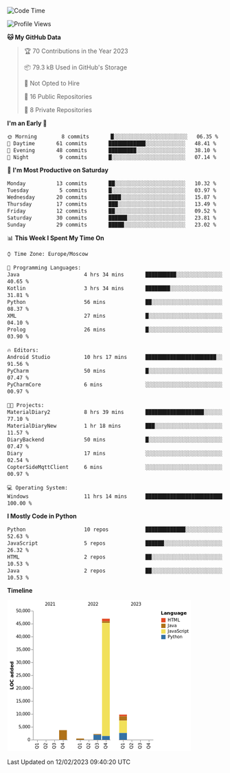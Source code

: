 <!--START_SECTION:waka-->
![Code Time](http://img.shields.io/badge/Code%20Time-25%20hrs%2030%20mins-blue)

![Profile Views](http://img.shields.io/badge/Profile%20Views-3-blue)

**🐱 My GitHub Data** 

> 🏆 70 Contributions in the Year 2023
 > 
> 📦 79.3 kB Used in GitHub's Storage 
 > 
> 🚫 Not Opted to Hire
 > 
> 📜 16 Public Repositories 
 > 
> 🔑 8 Private Repositories  
 > 
**I'm an Early 🐤** 

```text
🌞 Morning        8 commits       █░░░░░░░░░░░░░░░░░░░░░░░░   06.35 % 
🌆 Daytime       61 commits       ████████████░░░░░░░░░░░░░   48.41 % 
🌃 Evening       48 commits       █████████░░░░░░░░░░░░░░░░   38.10 % 
🌙 Night          9 commits       █░░░░░░░░░░░░░░░░░░░░░░░░   07.14 % 

```
📅 **I'm Most Productive on Saturday** 

```text
Monday          13 commits       ██░░░░░░░░░░░░░░░░░░░░░░░   10.32 % 
Tuesday          5 commits       █░░░░░░░░░░░░░░░░░░░░░░░░   03.97 % 
Wednesday       20 commits       ████░░░░░░░░░░░░░░░░░░░░░   15.87 % 
Thursday        17 commits       ███░░░░░░░░░░░░░░░░░░░░░░   13.49 % 
Friday          12 commits       ██░░░░░░░░░░░░░░░░░░░░░░░   09.52 % 
Saturday        30 commits       ██████░░░░░░░░░░░░░░░░░░░   23.81 % 
Sunday          29 commits       █████░░░░░░░░░░░░░░░░░░░░   23.02 % 

```


📊 **This Week I Spent My Time On** 

```text
⌚︎ Time Zone: Europe/Moscow

💬 Programming Languages: 
Java                     4 hrs 34 mins       ██████████░░░░░░░░░░░░░░░   40.65 % 
Kotlin                   3 hrs 34 mins       ████████░░░░░░░░░░░░░░░░░   31.81 % 
Python                   56 mins             ██░░░░░░░░░░░░░░░░░░░░░░░   08.37 % 
XML                      27 mins             █░░░░░░░░░░░░░░░░░░░░░░░░   04.10 % 
Prolog                   26 mins             █░░░░░░░░░░░░░░░░░░░░░░░░   03.90 % 

🔥 Editors: 
Android Studio           10 hrs 17 mins      ███████████████████████░░   91.56 % 
PyCharm                  50 mins             █░░░░░░░░░░░░░░░░░░░░░░░░   07.47 % 
PyCharmCore              6 mins              ░░░░░░░░░░░░░░░░░░░░░░░░░   00.97 % 

🐱‍💻 Projects: 
MaterialDiary2           8 hrs 39 mins       ███████████████████░░░░░░   77.10 % 
MaterialDiaryNew         1 hr 18 mins        ███░░░░░░░░░░░░░░░░░░░░░░   11.57 % 
DiaryBackend             50 mins             █░░░░░░░░░░░░░░░░░░░░░░░░   07.47 % 
Diary                    17 mins             ░░░░░░░░░░░░░░░░░░░░░░░░░   02.54 % 
CopterSideMqttClient     6 mins              ░░░░░░░░░░░░░░░░░░░░░░░░░   00.97 % 

💻 Operating System: 
Windows                  11 hrs 14 mins      █████████████████████████   100.00 % 

```

**I Mostly Code in Python** 

```text
Python                   10 repos            █████████████░░░░░░░░░░░░   52.63 % 
JavaScript               5 repos             ██████░░░░░░░░░░░░░░░░░░░   26.32 % 
HTML                     2 repos             ██░░░░░░░░░░░░░░░░░░░░░░░   10.53 % 
Java                     2 repos             ██░░░░░░░░░░░░░░░░░░░░░░░   10.53 % 

```


**Timeline**

![Chart not found](https://raw.githubusercontent.com/Adlemex/Adlemex/main/charts/bar_graph.png) 


 Last Updated on 12/02/2023 09:40:20 UTC
<!--END_SECTION:waka-->
